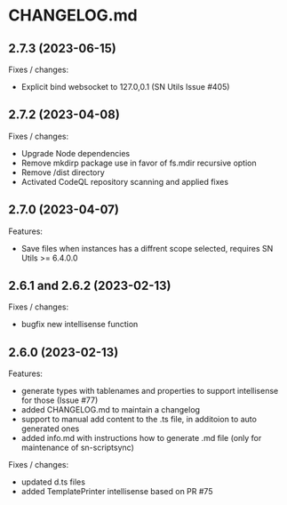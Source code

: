 # CHANGELOG.md

## 2.7.3 (2023-06-15)
Fixes / changes:
  - Explicit bind websocket to 127.0,0.1 (SN Utils Issue #405)

## 2.7.2 (2023-04-08)
Fixes / changes:
  - Upgrade Node dependencies
  - Remove mkdirp package use in favor of fs.mdir recursive option
  - Remove /dist directory
  - Activated CodeQL repository scanning and applied fixes

## 2.7.0 (2023-04-07)
Features:
  - Save files when instances has a diffrent scope selected, requires SN Utils >= 6.4.0.0

## 2.6.1 and 2.6.2 (2023-02-13)
Fixes / changes:
  - bugfix new intellisense function
  
## 2.6.0 (2023-02-13)
Features:
  - generate types with tablenames and properties to support intellisense for those (Issue #77)
  - added CHANGELOG.md to maintain a changelog 
  - support to manual add content to the .ts file, in additoion to auto generated ones
  - added info.md with instructions how to generate .md file (only for maintenance of sn-scriptsync)

Fixes / changes:
  - updated d.ts files
  - added TemplatePrinter intellisense based on PR #75

